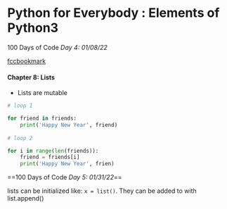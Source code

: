 # Python for Everybody : Elements of Python3

100 Days of Code *Day 4: 01/08/22*

[fccbookmark](https://www.freecodecamp.org/learn/scientific-computing-with-python/python-for-everybody/python-lists)

#### Chapter 8: Lists

- Lists are mutable

```python
# loop 1

for friend in friends:
    print('Happy New Year', friend)
    
# loop 2

for i in range(len(friends)):
    friend = friends[i]
    print('Happy New Year', frien)
```



==100 Days of Code *Day 5: 01/31/22*==

 

lists can be initialized like: `x = list()`. They can be added to with list.append()
